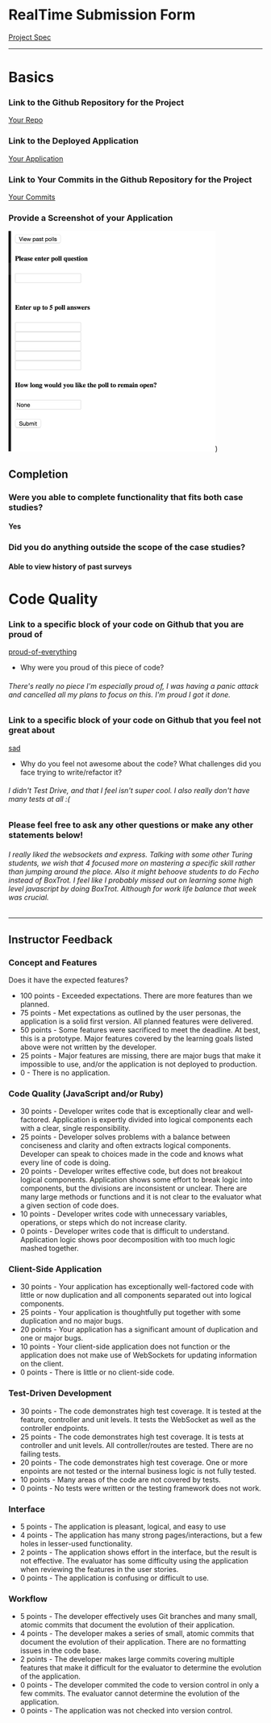 
# RealTime Submission Form
[Project Spec](https://github.com/turingschool/curriculum/blob/master/source/projects/real_time.markdown)

------

# Basics

### Link to the Github Repository for the Project
[Your Repo](https://github.com/slota/real-time)

### Link to the Deployed Application
[Your Application](https://radiant-plateau-35828.herokuapp.com/)

### Link to Your Commits in the Github Repository for the Project
[Your Commits](https://github.com/slota/real-time/commits/master)

### Provide a Screenshot of your Application
![Screenshot](images/john-slota.png))

## Completion

### Were you able to complete functionality that fits both case studies?
#### Yes

### Did you do anything outside the scope of the case studies?
#### Able to view history of past surveys

# Code Quality

### Link to a specific block of your code on Github that you are proud of

[proud-of-everything](https://github.com/slota/real-time/blob/master/server.js)

* Why were you proud of this piece of code?

###### There's really no piece I'm especially proud of, I was having a panic attack and cancelled all my plans to focus on this. I'm proud I got it done.

### Link to a specific block of your code on Github that you feel not great about

[sad](https://github.com/slota/real-time/blob/master/test/server-test.js)

* Why do you feel not awesome about the code? What challenges did you face trying to write/refactor it?

###### I didn't Test Drive, and that I feel isn't super cool. I also really don't have many tests at all :(

### Please feel free to ask any other questions or make any other statements below!

###### I really liked the websockets and express. Talking with some other Turing students, we wish that 4 focused more on mastering a specific skill rather than jumping around the place. Also it might behoove students to do Fecho instead of BoxTrot. I feel like I probably missed out on learning some high level javascript by doing BoxTrot. Although for work life balance that week was crucial. 

-----

## Instructor Feedback

### Concept and Features

Does it have the expected features?

* 100 points - Exceeded expectations. There are more features than we planned.
* 75 points - Met expectations as outlined by the user personas, the application is a solid first version. All planned features were delivered.
* 50 points - Some features were sacrificed to meet the deadline. At best, this is a prototype. Major features covered by the learning goals listed above were not written by the developer.
* 25 points - Major features are missing, there are major bugs that make it impossible to use, and/or the application is not deployed to production.
* 0 - There is no application.

### Code Quality (JavaScript and/or Ruby)

* 30 points - Developer writes code that is exceptionally clear and well-factored. Application is expertly divided into logical components each with a clear, single responsibility.
* 25 points - Developer solves problems with a balance between conciseness and clarity and often extracts logical components. Developer can speak to choices made in the code and knows what every line of code is doing.
* 20 points - Developer writes effective code, but does not breakout logical components. Application shows some effort to break logic into components, but the divisions are inconsistent or unclear. There are many large methods or functions and it is not clear to the evaluator what a given section of code does.
* 10 points - Developer writes code with unnecessary variables, operations, or steps which do not increase clarity.
* 0 points - Developer writes code that is difficult to understand. Application logic shows poor decomposition with too much logic mashed together.

### Client-Side Application

* 30 points - Your application has exceptionally well-factored code with little or now duplication and all components separated out into logical components.
* 25 points - Your application is thoughtfully put together with some duplication and no major bugs.
* 20 points - Your application has a significant amount of duplication and one or major bugs.
* 10 points - Your client-side application does not function or the application does not make use of WebSockets for updating information on the client.
* 0 points - There is little or no client-side code.

### Test-Driven Development

* 30 points - The code demonstrates high test coverage. It is tested at the feature, controller and unit levels. It tests the WebSocket as well as the controller endpoints.
* 25 points - The code demonstrates high test coverage. It is tests at controller and unit levels. All controller/routes are tested. There are no failing tests.
* 20 points - The code demonstrates high test coverage. One or more enpoints are not tested or the internal business logic is not fully tested.
* 10 points - Many areas of the code are not covered by tests.
* 0 points - No tests were written or the testing framework does not work.

### Interface

* 5 points - The application is pleasant, logical, and easy to use
* 4 points - The application has many strong pages/interactions, but a few holes in lesser-used functionality.
* 2 points - The application shows effort in the interface, but the result is not effective. The evaluator has some difficulty using the application when reviewing the features in the user stories.
* 0 points - The application is confusing or difficult to use.

### Workflow

* 5 points - The developer effectively uses Git branches and many small, atomic commits that document the evolution of their application.
* 4 points - The developer makes a series of small, atomic commits that document the evolution of their application. There are no formatting issues in the code base.
* 2 points - The developer makes large commits covering multiple features that make it difficult for the evaluator to determine the evolution of the application.
* 0 points - The developer commited the code to version control in only a few commits. The evaluator cannot determine the evolution of the application.
* 0 points - The application was not checked into version control.
